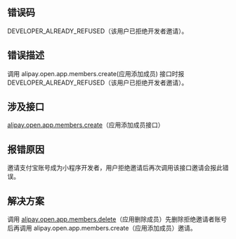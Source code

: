 ## 错误码
DEVELOPER_ALREADY_REFUSED（该用户已拒绝开发者邀请）。

## 错误描述
调用 alipay.open.app.members.create(应用添加成员) 接口时报 DEVELOPER_ALREADY_REFUSED（该用户已拒绝开发者邀请）。

## 涉及接口
[alipay.open.app.members.create](https://opendocs.alipay.com/mini/03l21t)（应用添加成员接口）

## 报错原因
邀请支付宝账号成为小程序开发者，用户拒绝邀请后再次调用该接口邀请会报此错误。

## 解决方案
调用 [alipay.open.app.members.delete](https://opendocs.alipay.com/mini/03l3ex)（应用删除成员）先删除拒绝邀请者账号后再调用 alipay.open.app.members.create（应用添加成员）邀请。
